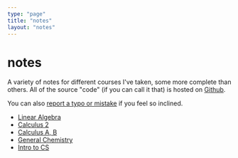 ```yaml
---
type: "page"
title: "notes"
layout: "notes"
---
```


<h1 class="blog-post-title text-bold">notes</h1>

A variety of notes for different courses I've taken, some more complete than others. All of the source "code" (if you can call it that) is hosted on [Github](https://github.com/louismeunier/notes).

You can also [report a typo or mistake](https://github.com/louismeunier/notes/issues/new?assignees=&labels=&template=typo-report.md&title=Typo+in+%5BFILE_NAME%5D) if you feel so inclined.

- [Linear Algebra](http://notes.louismeunier.net/Linear%20Algebra/linearalgebra.pdf)
- [Calculus 2](http://notes.louismeunier.net/Calculus%202/calculus2.pdf)
- [Calculus A, B](http://notes.louismeunier.net/Calculus%20A%2C%20B/calculus.pdf)
- [General Chemistry](http://notes.louismeunier.net/General%20Chemistry%20I/generalchemistry.pdf)
- [Intro to CS](http://notes.louismeunier.net/Intro%20to%20CS/introtocs.pdf)